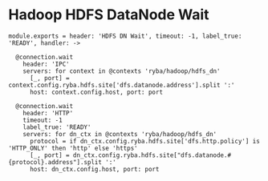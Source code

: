 
# Hadoop HDFS DataNode Wait

    module.exports = header: 'HDFS DN Wait', timeout: -1, label_true: 'READY', handler: ->

      @connection.wait
        header: 'IPC'
        servers: for context in @contexts 'ryba/hadoop/hdfs_dn'
          [_, port] = context.config.ryba.hdfs.site['dfs.datanode.address'].split ':'
          host: context.config.host, port: port

      @connection.wait
        header: 'HTTP'
        timeout: -1
        label_true: 'READY'
        servers: for dn_ctx in @contexts 'ryba/hadoop/hdfs_dn'
          protocol = if dn_ctx.config.ryba.hdfs.site['dfs.http.policy'] is 'HTTP_ONLY' then 'http' else 'https'
          [_, port] = dn_ctx.config.ryba.hdfs.site["dfs.datanode.#{protocol}.address"].split ':'
          host: dn_ctx.config.host, port: port
